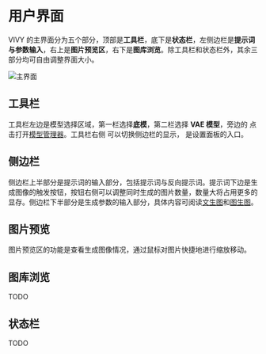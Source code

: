 # 用户界面

VIVY 的主界面分为五个部分，顶部是**工具栏**，底下是**状态栏**，左侧边栏是**提示词与参数输入**，右上是**图片预览区**，右下是**图库浏览**。除工具栏和状态栏外，其余三部分均可自由调整界面大小。

![主界面](/zh/screenshot.png)

## 工具栏

工具栏左边是模型选择区域，第一栏选择**底模**，第二栏选择 **VAE 模型**，旁边的 <Icon name="model"/> 点击打开[模型管理器](/zh/guide/usage/model)。工具栏右侧 <Icon name="sidebar-fill"/> 可以切换侧边栏的显示，<Icon name="setting"/> 是设置面板的入口。

## 侧边栏

侧边栏上半部分是提示词的输入部分，包括提示词与反向提示词。提示词下边是生成图像的触发按钮，按钮右侧可以调整同时生成的图片数量，数量大将占用更多的显存。侧边栏下半部分是生成参数的输入部分，具体内容可阅读[文生图](/zh/guide/usage/txt2img)和[图生图](/zh/guide/usage/img2img)。

## 图片预览

图片预览区的功能是查看生成图像情况，通过鼠标对图片快捷地进行缩放移动。

## 图库浏览

TODO

## 状态栏

TODO